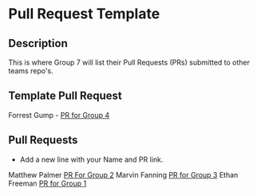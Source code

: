 # Pull Request Template

## Description

This is where Group 7 will list their Pull Requests (PRs) submitted to other teams repo's.

## Template Pull Request

Forrest Gump - [PR for Group 4](https://github.com/mbpalme1/StoryTime/pull/1)

## Pull Requests

- Add a new line with your Name and PR link.

Matthew Palmer [PR For Group 2](https://github.com/nforinas/SER316-Group-2-S25-Icebreaker/pull/13)
Marvin Fanning [PR for Group 3](https://github.com/zmatar17/group3-teamexercise/pull/3)
Ethan Freeman [PR for Group 1](https://github.com/jbrow164/SER316-Team1Summer25/pull/5)
